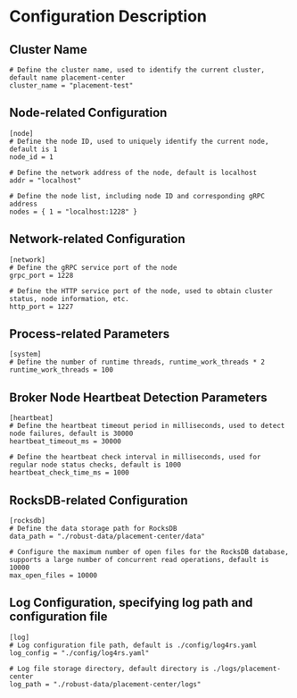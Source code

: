# Configuration Description

## Cluster Name
```
# Define the cluster name, used to identify the current cluster, default name placement-center
cluster_name = "placement-test"
```

## Node-related Configuration
```
[node]
# Define the node ID, used to uniquely identify the current node, default is 1
node_id = 1

# Define the network address of the node, default is localhost
addr = "localhost"

# Define the node list, including node ID and corresponding gRPC address
nodes = { 1 = "localhost:1228" }
```

## Network-related Configuration
```
[network]
# Define the gRPC service port of the node
grpc_port = 1228

# Define the HTTP service port of the node, used to obtain cluster status, node information, etc.
http_port = 1227
```

## Process-related Parameters
```
[system]
# Define the number of runtime threads, runtime_work_threads * 2
runtime_work_threads = 100
```

## Broker Node Heartbeat Detection Parameters
```
[heartbeat]
# Define the heartbeat timeout period in milliseconds, used to detect node failures, default is 30000
heartbeat_timeout_ms = 30000

# Define the heartbeat check interval in milliseconds, used for regular node status checks, default is 1000
heartbeat_check_time_ms = 1000
```

## RocksDB-related Configuration
```
[rocksdb]
# Define the data storage path for RocksDB
data_path = "./robust-data/placement-center/data"

# Configure the maximum number of open files for the RocksDB database, supports a large number of concurrent read operations, default is 10000
max_open_files = 10000
```

## Log Configuration, specifying log path and configuration file
```
[log]
# Log configuration file path, default is ./config/log4rs.yaml
log_config = "./config/log4rs.yaml"

# Log file storage directory, default directory is ./logs/placement-center
log_path = "./robust-data/placement-center/logs"
```
